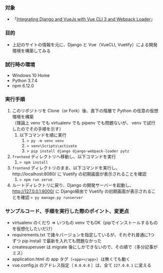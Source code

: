 ### 対象

- 「[Integrating Django and VueJs with Vue CLI 3 and Webpack Loader](https://medium.com/@rodrigosmaniotto/integrating-django-and-vuejs-with-vue-cli-3-and-webpack-loader-145c3b98501a)」

### 目的

- 上記のサイトの情報を元に、Django と Vue（VueCLI, Vuetify）による開発環境を構築してみる

### 試行時の環境

- Windows 10 Home
- Python 3.7.4
- npm 6.12.0

### 実行手順

1. このリポジトリを Clone（or Fork）後、直下の階層で Python の任意の仮想環境を構築  
  （理論上 venv でも virtualenv でも pipenv でも問題ないが、 venv で試行したのでその手順を示す）
   1. 以下コマンドを順に実行
      1. `> py -m venv venv`
      2. `> venv\Scripts\activate`
      3. `> pip install django django-webpack-loader pytz`
2. `frontend` ディレクトリへ移動し、以下コマンドを実行
   1. `> npm install`
3. `frontend` ディレクトリのまま、以下コマンドを実行し、 http://localhost:8080/ に Vuetify の初期画面が表示されることを確認
   1. `> npm run serve`
4. ルートディレクトリに戻り、Django の開発サーバーを起動し、 http://127.0.0.1:8000/ に Django経由で Vuetify の初期画面が表示されることを確認
  `> py manage.py runserver` 

### サンプルコード、手順を実行した際のポイント、変更点
- virtualenv のくだり ⇒ いつもの venv でもOK（pipでインストールするものを仮想化したいだけ）
- requirements.txt で諸々バージョンを指定しているが、それぞれ普通に1つずつ pip install で最新を入れても問題なかった
- createsuperuser は migrate 後にしかできないので、その順で（多分記事がミス）
- application.html の app タグ（`<app></app>`）は無くても動く
- vue.config.js のアドレス指定（ `0.0.0.0` ）は、全て `127.0.0.1` に変える